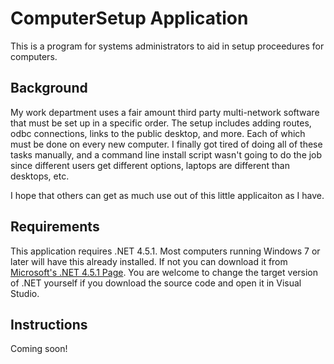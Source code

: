 # ComputerSetup Application
This is a program for systems administrators to aid in setup proceedures for computers.

## Background
My work department uses a fair amount third party multi-network software that must be set up in a specific order.
The setup includes adding routes, odbc connections, links to the public desktop, and more.  Each of which must be done on every new computer.
I finally got tired of doing all of these tasks manually, and a command line install script wasn't going to do the job since different users
get different options, laptops are different than desktops, etc.

I hope that others can get as much use out of this little applicaiton as I have.

## Requirements
This application requires .NET 4.5.1. Most computers running Windows 7 or later will have this already installed.
If not you can download it from [Microsoft's .NET 4.5.1 Page](https://www.microsoft.com/en-us/download/details.aspx?id=40779).
You are welcome to change the target version of .NET yourself if you download the source code and open it in Visual Studio.

## Instructions
Coming soon!
